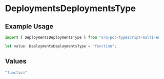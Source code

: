 # DeploymentsDeploymentsType

## Example Usage

```typescript
import { DeploymentsDeploymentsType } from "orq-poc-typescript-multi-env-version/models/operations";

let value: DeploymentsDeploymentsType = "function";
```

## Values

```typescript
"function"
```